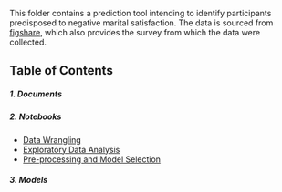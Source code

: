 This folder contains a prediction tool intending to identify participants predisposed to negative marital satisfaction. The data is sourced from [figshare](https://figshare.com/s/d2bd33a9605a3a204881), which also provides the survey from which the data were collected. 

## Table of Contents
##### 1. Documents

##### 2. Notebooks

* [Data Wrangling](https://github.com/clahonta/Springboard_Capstone_2/blob/main/The%20Matchmaker's%20Dilemma/notebooks/Matchmaker's%20Dilemma%20-%20Data%20Wrangling.ipynb)
* [Exploratory Data Analysis](https://github.com/clahonta/Springboard_Capstone_2/blob/main/The%20Matchmaker's%20Dilemma/notebooks/Matchmaker's%20Dilemma%20-%20Exploratory%20Data%20Analysis.ipynb)
* [Pre-processing and Model Selection](https://github.com/clahonta/Springboard_Capstone_2/blob/main/The%20Matchmaker's%20Dilemma/notebooks/Matchmaker's%20Dilemma%20-%20Pre-processing%20and%20Model%20Selection.ipynb)

##### 3. Models
